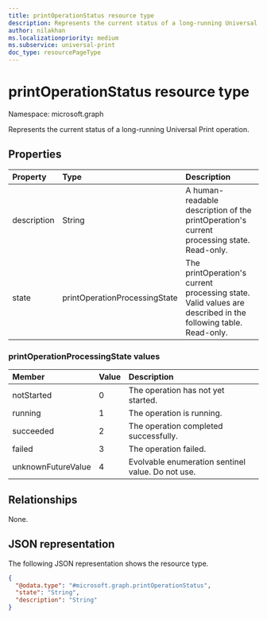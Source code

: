 ```yaml
---
title: printOperationStatus resource type
description: Represents the current status of a long-running Universal Print operation.
author: nilakhan
ms.localizationpriority: medium
ms.subservice: universal-print
doc_type: resourcePageType
---
```


# printOperationStatus resource type

Namespace: microsoft.graph

Represents the current status of a long-running Universal Print operation.

## Properties
|Property|Type|Description|
|:---|:---|:---|
|description|String|A human-readable description of the printOperation's current processing state. Read-only.|
|state|printOperationProcessingState|The printOperation's current processing state. Valid values are described in the following table. Read-only.|

### printOperationProcessingState values

|Member|Value|Description|
|:---|:---|:---|
|notStarted|0|The operation has not yet started.|
|running|1|The operation is running.|
|succeeded|2|The operation completed successfully.|
|failed|3|The operation failed.|
|unknownFutureValue|4|Evolvable enumeration sentinel value. Do not use.|

## Relationships

None.

## JSON representation

The following JSON representation shows the resource type.

<!-- {
  "blockType": "resource",
  "@odata.type": "microsoft.graph.printOperationStatus"
}
-->
``` json
{
  "@odata.type": "#microsoft.graph.printOperationStatus",
  "state": "String",
  "description": "String"
}
```

